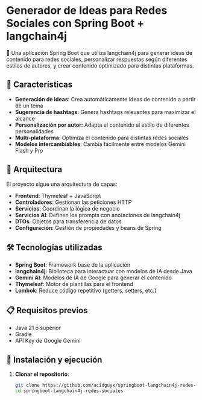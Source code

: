 # Generador de Ideas para Redes Sociales con Spring Boot + langchain4j

🚀 Una aplicación Spring Boot que utiliza langchain4j para generar ideas de contenido para redes sociales, personalizar respuestas según diferentes estilos de autores, y crear contenido optimizado para distintas plataformas.

## 🌟 Características

- **Generación de ideas**: Crea automáticamente ideas de contenido a partir de un tema
- **Sugerencia de hashtags**: Genera hashtags relevantes para maximizar el alcance
- **Personalización por autor**: Adapta el contenido al estilo de diferentes personalidades
- **Multi-plataforma**: Optimiza el contenido para distintas redes sociales
- **Modelos intercambiables**: Cambia fácilmente entre modelos Gemini Flash y Pro

## 🧩 Arquitectura

El proyecto sigue una arquitectura de capas:

- **Frontend**: Thymeleaf + JavaScript
- **Controladores**: Gestionan las peticiones HTTP
- **Servicios**: Coordinan la lógica de negocio
- **Servicios AI**: Definen los prompts con anotaciones de langchain4j
- **DTOs**: Objetos para transferencia de datos
- **Configuración**: Gestión de propiedades y beans de Spring

## 🛠️ Tecnologías utilizadas

- **Spring Boot**: Framework base de la aplicación
- **langchain4j**: Biblioteca para interactuar con modelos de IA desde Java
- **Gemini AI**: Modelos de IA de Google para generar el contenido
- **Thymeleaf**: Motor de plantillas para el frontend
- **Lombok**: Reduce código repetitivo (getters, setters, etc.)

## 📋 Requisitos previos

- Java 21 o superior
- Gradle
- API Key de Google Gemini

## 🚀 Instalación y ejecución

1. **Clonar el repositorio**:
   ```bash
   git clone https://github.com/acidguyx/springboot-langchain4j-redes-sociales.git
   cd springboot-langchain4j-redes-sociales


